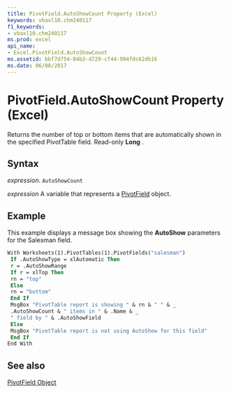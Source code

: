 ```yaml
---
title: PivotField.AutoShowCount Property (Excel)
keywords: vbaxl10.chm240117
f1_keywords:
- vbaxl10.chm240117
ms.prod: excel
api_name:
- Excel.PivotField.AutoShowCount
ms.assetid: bbf7d754-04b3-d729-cf44-994fdc62db16
ms.date: 06/08/2017
---
```



# PivotField.AutoShowCount Property (Excel)

Returns the number of top or bottom items that are automatically shown in the specified PivotTable field. Read-only  **Long** .


## Syntax

 _expression_. `AutoShowCount`

 _expression_ A variable that represents a [PivotField](./Excel.PivotField.md) object.


## Example

This example displays a message box showing the  **AutoShow** parameters for the Salesman field.


```vb
With Worksheets(1).PivotTables(1).PivotFields("salesman") 
 If .AutoShowType = xlAutomatic Then 
 r = .AutoShowRange 
 If r = xlTop Then 
 rn = "top" 
 Else 
 rn = "bottom" 
 End If 
 MsgBox "PivotTable report is showing " & rn & " " & _ 
 .AutoShowCount & " items in " & .Name & _ 
 " field by " & .AutoShowField 
 Else 
 MsgBox "PivotTable report is not using AutoShow for this field" 
 End If 
End With
```


## See also


[PivotField Object](Excel.PivotField.md)

